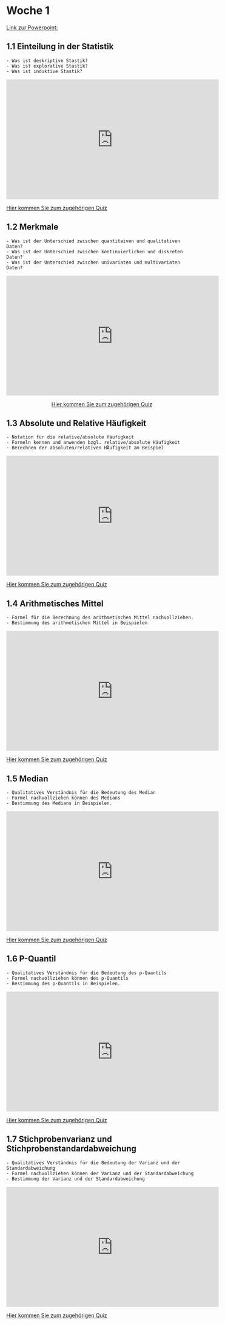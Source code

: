 # Woche 1
[Link zur Powerpoint:](https://bwsyncandshare.kit.edu/s/Y5jaYPasDGNt3Xy)
## 1.1 Einteilung in der Statistik
```{admonition} Das sollten Sie mitnehmen
- Was ist deskriptive Stastik?
- Was ist explorative Stastik?
- Was ist induktive Stastik?
```

<div align="center">
  <iframe width="560" height="315" src="https://www.youtube.com/embed/dhhRBwJbYhs?si=1lDkXdDbTDoBHE-H" title="YouTube video player" frameborder="0" allow="accelerometer; autoplay; clipboard-write; encrypted-media; gyroscope; picture-in-picture; web-share" referrerpolicy="strict-origin-when-cross-origin" allowfullscreen></iframe>
</div>

[Hier kommen Sie zum zugehörigen Quiz](https://moodle.th-brandenburg.de/mod/quiz/view.php?id=621652)



## 1.2 Merkmale

```{admonition} Das sollten Sie mitnehmen
- Was ist der Unterschied zwischen quantitaiven und qualitativen Daten?
- Was ist der Unterschied zwischen kontinuierlichen und diskreten Daten?
- Was ist der Unterschied zwischen univariaten und multivariaten Daten?
```

<div align="center">
<iframe width="560" height="315" src="https://www.youtube.com/embed/mcVR53wuBT0?si=DsnmIayn32Sx1AQc" title="YouTube video player" frameborder="0" allow="accelerometer; autoplay; clipboard-write; encrypted-media; gyroscope; picture-in-picture; web-share" referrerpolicy="strict-origin-when-cross-origin" allowfullscreen></iframe>

[Hier kommen Sie zum zugehörigen Quiz](https://moodle.th-brandenburg.de/mod/quiz/view.php?id=621753)
</div>



## 1.3 Absolute und Relative Häufigkeit


```{admonition} Das sollten Sie mitnehmen
- Notation für die relative/absolute Häufigkeit
- Formeln kennen und anwenden bzgl. relative/absolute Häufigkeit
- Berechnen der absoluten/relativen HÄufigkeit am Beispiel
```

<div align="center">
<iframe width="560" height="315" src="https://www.youtube.com/embed/7_6aQlHxfXo?si=3pV2J60rEwSVlxWp" title="YouTube video player" frameborder="0" allow="accelerometer; autoplay; clipboard-write; encrypted-media; gyroscope; picture-in-picture; web-share" referrerpolicy="strict-origin-when-cross-origin" allowfullscreen></iframe>
</div>


[Hier kommen Sie zum zugehörigen Quiz](https://moodle.th-brandenburg.de/mod/quiz/view.php?id=621756)


## 1.4 Arithmetisches Mittel


```{admonition} Das sollten Sie mitnehmen
- Formel für die Berechnung des arithmetischen Mittel nachvollziehen.
- Bestimmung des arithmetischen Mittel in Beispielen
```

<div align="center">
<iframe width="560" height="315" src="https://www.youtube.com/embed/86lIwpj7U1Q?si=rL_rhgtYHr4WEK7i" title="YouTube video player" frameborder="0" allow="accelerometer; autoplay; clipboard-write; encrypted-media; gyroscope; picture-in-picture; web-share" referrerpolicy="strict-origin-when-cross-origin" allowfullscreen></iframe>
</div>



[Hier kommen Sie zum zugehörigen Quiz](https://moodle.th-brandenburg.de/mod/quiz/view.php?id=622405)


## 1.5 Median

```{admonition} Das sollten Sie mitnehmen
- Qualitatives Verständnis für die Bedeutung des Median
- Formel nachvollziehen können des Medians
- Bestimmung des Medians in Beispielen.
```
<div align="center">
<iframe width="560" height="315" src="https://www.youtube.com/embed/yOgHhT_gXtg?si=lid02-giUItI-vfc" title="YouTube video player" frameborder="0" allow="accelerometer; autoplay; clipboard-write; encrypted-media; gyroscope; picture-in-picture; web-share" referrerpolicy="strict-origin-when-cross-origin" allowfullscreen></iframe>
</div>


[Hier kommen Sie zum zugehörigen Quiz](https://moodle.th-brandenburg.de/mod/quiz/view.php?id=622380)



## 1.6 P-Quantil

```{admonition} Das sollten Sie mitnehmen
- Qualitatives Verständnis für die Bedeutung des p-Quantils
- Formel nachvollziehen können des p-Quantils
- Bestimmung des p-Quantils in Beispielen.
```
<div align="center">
<iframe width="560" height="315" src="https://www.youtube.com/embed/5YTg1lW11Lo?si=I7RRZbmSTvxg9YRS" title="YouTube video player" frameborder="0" allow="accelerometer; autoplay; clipboard-write; encrypted-media; gyroscope; picture-in-picture; web-share" referrerpolicy="strict-origin-when-cross-origin" allowfullscreen></iframe>
</div>

[Hier kommen Sie zum zugehörigen Quiz](https://moodle.th-brandenburg.de/mod/quiz/view.php?id=622383)



## 1.7 Stichprobenvarianz und Stichprobenstandardabweichung
```{admonition} Das sollten Sie mitnehmen
- Qualitatives Verständnis für die Bedeutung der Varianz und der Standardabweichung
- Formel nachvollziehen können der Varianz und der Standardabweichung
- Bestimmung der Varianz und der Standardabweichung
```
<div align="center">
<iframe width="560" height="315" src="https://www.youtube.com/embed/7_vCuQ2nJjo?si=BLyt_nOJUvXsWpGu" title="YouTube video player" frameborder="0" allow="accelerometer; autoplay; clipboard-write; encrypted-media; gyroscope; picture-in-picture; web-share" referrerpolicy="strict-origin-when-cross-origin" allowfullscreen></iframe>
</div>


[Hier kommen Sie zum zugehörigen Quiz](https://moodle.th-brandenburg.de/mod/quiz/view.php?id=622401)






